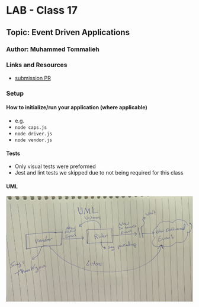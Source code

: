 # LAB - Class 17

## Topic: Event Driven Applications

### Author: Muhammed Tommalieh

### Links and Resources

- [submission PR](https://github.com/401-advanced-javascript-tommalieh/caps/pull/2)

### Setup


#### How to initialize/run your application (where applicable)

- e.g.
- `node caps.js`
- `node driver.js`
- `node vendor.js`



#### Tests

- Only visual tests were preformed
- Jest and lint tests we skipped due to not being required for this class

#### UML

![UML](./assets/uml.jpg)
